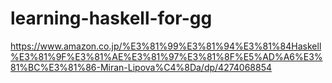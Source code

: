 # learning-haskell-for-gg
https://www.amazon.co.jp/%E3%81%99%E3%81%94%E3%81%84Haskell%E3%81%9F%E3%81%AE%E3%81%97%E3%81%8F%E5%AD%A6%E3%81%BC%E3%81%86-Miran-Lipova%C4%8Da/dp/4274068854

